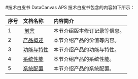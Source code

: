 #技术白皮书
DataCanvas APS 技术白皮书包含的内容如下所示：

| 序号 | 文档名称 | 内容简介 |
| :--- | :--- | :--- |
| 1 | [前言](white_paper/perface.md) | 本节介绍版本修订记录等信息。 |
| 2 | [产品概述](white_paper/instructionmd) | 本节介绍产品的价值等内容。 |
| 3 | [功能与特性](white_paper/features.md) | 本节介绍产品的功能与特性。 |
| 4 | [系统性能](white_paper/system_performance.md) | 本节介绍产品的系统性能。 |
| 5 | [系统配置](white_paper/system_configuration.md) | 本节介绍产品的系统配置。 |

